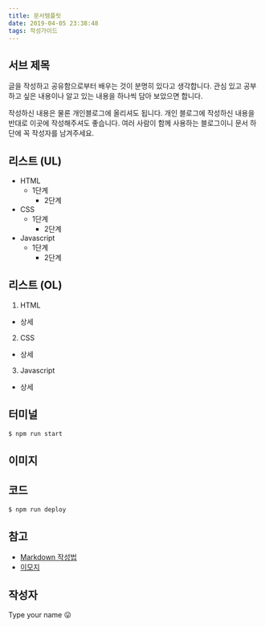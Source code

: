 ```yaml
---
title: 문서템플릿
date: 2019-04-05 23:38:48
tags: 작성가이드
---
```


## 서브 제목

글을 작성하고 공유함으로부터 배우는 것이 분명히 있다고 생각합니다.
관심 있고 공부하고 싶은 내용이나 알고 있는 내용을 하나씩 담아 보았으면 합니다.

작성하신 내용은 물론 개인블로그에 올리셔도 됩니다.
개인 블로그에 작성하신 내용을 반대로 이곳에 작성해주셔도 좋습니다.
여러 사람이 함께 사용하는 블로그이니 문서 하단에 꼭 작성자를 남겨주세요.

## 리스트 (UL)
- HTML
  - 1단계
    - 2단계
- CSS
  - 1단계
    - 2단계
- Javascript
  - 1단계
    - 2단계


## 리스트 (OL)
1. HTML
  - 상세
2. CSS
  - 상세
3. Javascript
  - 상세

## 터미널

``` bash
$ npm run start
```

## 이미지

## 코드

``` bash
$ npm run deploy
```

## 참고
- [Markdown 작성법](https://gist.github.com/ihoneymon/652be052a0727ad59601)
- [이모지](https://getemoji.com)

## 작성자 
Type your name 😛